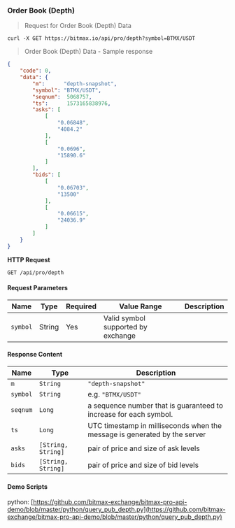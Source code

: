 ### Order Book (Depth)

> Request for Order Book (Depth) Data

```
curl -X GET https://bitmax.io/api/pro/depth?symbol=BTMX/USDT
```

> Order Book (Depth) Data - Sample response 

```json
{
    "code": 0,
    "data": {
        "m":      "depth-snapshot",
        "symbol": "BTMX/USDT",
        "seqnum":  5068757,
        "ts":      1573165838976,
        "asks": [
            [
                "0.06848",
                "4084.2"
            ],
            [
                "0.0696",
                "15890.6"
            ]
        ],
        "bids": [
            [
                "0.06703",
                "13500"
            ],
            [
                "0.06615",
                "24036.9"
            ]
        ]
    }
}
```

**HTTP Request**

`GET /api/pro/depth`

#### Request Parameters

   Name    | Type    | Required | Value Range                         | Description
---------- | ------- | -------- | ----------------------------------- |---------------
 `symbol`  | String  | Yes      |  Valid symbol supported by exchange | 

#### Response Content 

   Name    | Type               | Description 
---------- | ------------------ | -----------------------------
 `m`       | `String`           | `"depth-snapshot"`
 `symbol`  | `String`           | e.g. `"BTMX/USDT"`
 `seqnum`  | `Long`             | a sequence number that is guaranteed to increase for each symbol. 
 `ts`      | `Long`             | UTC timestamp in milliseconds when the message is generated by the server
 `asks`    | `[String, String]` | pair of price and size of ask levels
 `bids`    | `[String, String]` | pair of price and size of bid levels

#### Demo Scripts

python: [https://github.com/bitmax-exchange/bitmax-pro-api-demo/blob/master/python/query_pub_depth.py](https://github.com/bitmax-exchange/bitmax-pro-api-demo/blob/master/python/query_pub_depth.py)
